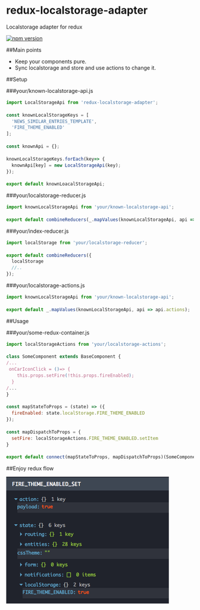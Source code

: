 # redux-localstorage-adapter
Localstorage adapter for redux

[![npm version](https://badge.fury.io/js/redux-localstorage-adapter.svg)](https://badge.fury.io/js/redux-localstorage-adapter)

##Main points
- Keep your components pure.
- Sync localstorage and store and use actions to change it.


##Setup

###your/known-localstorage-api.js

```js
import LocalStorageApi from 'redux-localstorage-adapter';

const knownLocalStorageKeys = [
  'NEWS_SIMILAR_ENTRIES_TEMPLATE',
  'FIRE_THEME_ENABLED'
];

const knownApi = {};

knownLocalStorageKeys.forEach(key=> {
  knownApi[key] = new LocalStorageApi(key);
});

export default knownLoacalStorageApi;
```

###your/localstorage-reducer.js

```js
import knownLocalStorageApi from 'your/known-localstorage-api';

export default combineReducers(_.mapValues(knownLocalStorageApi, api => api.reducer));

```

###your/index-reducer.js

```js
import localStorage from 'your/localstorage-reducer';

export default combineReducers({
  localStorage
  //..
});
```

###your/localstorage-actions.js

```js
import knownLocalStorageApi from 'your/known-localstorage-api';

export default _.mapValues(knownLocalStorageApi, api => api.actions);
```

##Usage

###your/some-redux-container.js
```js
import localStorageActions from 'your/localstorage-actions';

class SomeComponent extends BaseComponent {
/...
 onCarIconClick = ()=> {
    this.props.setFire(!this.props.fireEnabled);
  }
/...
}

const mapStateToProps = (state) => ({
  fireEnabled: state.localStorage.FIRE_THEME_ENABLED
});

const mapDispatchToProps = {
  setFire: localStorageActions.FIRE_THEME_ENABLED.setItem
}

export default connect(mapStateToProps, mapDispatchToProps)(SomeComponent);
```

##Enjoy redux flow

![Image devTools](https://raw.githubusercontent.com/maksim-chekrishov/redux-localstorage-adapter/master/readme-src/dev-tools.png)
